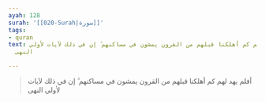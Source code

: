 ```yaml
---
ayah: 128
surah: '[[020-Surah|سورة]]'
tags:
- quran
text: أفلم يهد لهم كم أهلكنا قبلهم من القرون يمشون في مساكنهم ۗ إن في ذلك لآيات لأولي
  النهى

---
```

> أفلم يهد لهم كم أهلكنا قبلهم من القرون يمشون في مساكنهم ۗ إن في ذلك لآيات لأولي النهى
